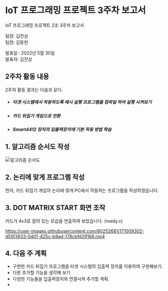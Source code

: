 # IoT 프로그래밍 프로젝트 3주차 보고서

IoT 프로그래밍 프로젝트 2조 3주차 보고서

팀장: 김진상<br>팀원: 김동현 

발표일 : 2022년 5월 30일<br>발표자: 김진상

## 2주차 활동 내용

2주차 활동 결과는 다음과 같다.

- ##### 타겟 시스템에서 작동하도록 예시 실행 프로그램을 컴파일 하여 실행 시켜보기

- ##### 카드 뒤집기 게임으로 전환

- ##### Smart4412 장치의 입출력장치에 기본 작동 방법 학습


## 1. 알고리즘 순서도 작성

![알고리즘 순서도](https://user-images.githubusercontent.com/80252681/171007720-70311687-6b1d-4270-8f1a-05c5568c8702.jpg)

## 2. 논리에 맞게 프로그램 작성

먼저, 카드 뒤집기 게임의 논리에 맞게 PC에서 작동하는 프로그램을 작성하였습니다.


## 3. DOT MATRIX START 화면 조작

카드가 4x3로 깔려 있는 모습을 연출하여 보았습니다. (ready.c)

https://user-images.githubusercontent.com/80252681/171009302-d55f3833-0401-425c-b9ad-178cbfd29168.mp4

## 4. 다음 주 계획

- 구현한 카드 뒤집기 프로그램을 타겟 시스템의 입출력 장치를 이용하여 구현해보기.
- 다른 추가할 기능을 생각해 보기 
- 다양한 기능들을 입출력장치와 연결시켜 추가할 계획.
- 


